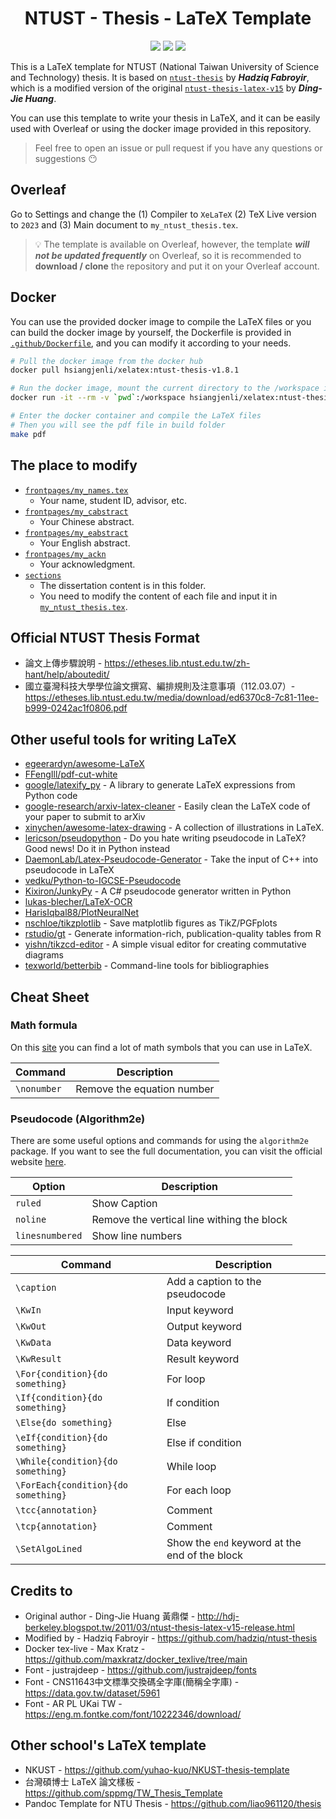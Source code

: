 <div align="center">
    <h1>NTUST - Thesis - LaTeX Template</h1>

[![](https://img.shields.io/badge/Docker-2CA5E0?style=for-the-badge&logo=docker&logoColor=white)](https://hub.docker.com/repository/docker/hsiangjenli/xelatex/general)
[![](https://img.shields.io/badge/Overleaf-47A141?style=for-the-badge&logo=Overleaf&logoColor=white)](https://www.overleaf.com/latex/templates/ntust-thesis-latex-v1-dot-8-1/zhssqbmtcsjp)
[![](https://img.shields.io/badge/GitHub-100000?style=for-the-badge&logo=github&logoColor=white)](https://github.com/hsiangjenli/ntust-thesis-latex)

</div>

This is a LaTeX template for NTUST (National Taiwan University of Science and Technology) thesis. It is based on [`ntust-thesis`](https://github.com/hadziq/ntust-thesis) by ***Hadziq Fabroyir***, which is a modified version of the original [`ntust-thesis-latex-v15`](http://hdj-berkeley.blogspot.tw/2011/03/ntust-thesis-latex-v15-release.html) by ***Ding-Jie Huang***. 

You can use this template to write your thesis in LaTeX, and it can be easily used with Overleaf or using the docker image provided in this repository.

> Feel free to open an issue or pull request if you have any questions or suggestions 😶 

## Overleaf
Go to Settings and change the (1) Compiler to `XeLaTeX` (2) TeX Live version to `2023` and (3) Main document to `my_ntust_thesis.tex`.

> 💡 The template is available on Overleaf, however, the template ***will not be updated frequently*** on Overleaf, so it is recommended to **download / clone** the repository and put it on your Overleaf account.



## Docker
You can use the provided docker image to compile the LaTeX files or you can build the docker image by yourself, the Dockerfile is provided in [`.github/Dockerfile`](.github/Dockerfile), and you can modify it according to your needs.

```bash
# Pull the docker image from the docker hub
docker pull hsiangjenli/xelatex:ntust-thesis-v1.8.1

# Run the docker image, mount the current directory to the /workspace in the docker container
docker run -it --rm -v `pwd`:/workspace hsiangjenli/xelatex:ntust-thesis-v1.8.1 /bin/bash

# Enter the docker container and compile the LaTeX files
# Then you will see the pdf file in build folder
make pdf
```

## The place to modify
- [`frontpages/my_names.tex`](frontpages/my_names.tex)  
   - Your name, student ID, advisor, etc.
- [`frontpages/my_cabstract`](frontpages/my_cabstract.tex)  
   - Your Chinese abstract.
 - [`frontpages/my_eabstract`](frontpages/my_eabstract.tex)  
   - Your English abstract.
 - [`frontpages/my_ackn`](frontpages/my_ackn.tex)  
   - Your acknowledgment.
- [`sections`](sections)  
   - The dissertation content is in this folder.  
   - You need to modify the content of each file and input it in [`my_ntust_thesis.tex`](my_ntust_thesis.tex).

## Official NTUST Thesis Format
- 論文上傳步驟說明 - https://etheses.lib.ntust.edu.tw/zh-hant/help/aboutedit/
- 國立臺灣科技大學學位論文撰寫、編排規則及注意事項（112.03.07）- https://etheses.lib.ntust.edu.tw/media/download/ed6370c8-7c81-11ee-b999-0242ac1f0806.pdf

## Other useful tools for writing LaTeX
- [egeerardyn/awesome-LaTeX](https://github.com/egeerardyn/awesome-LaTeX)
- [FFengIll/pdf-cut-white](https://github.com/FFengIll/pdf-cut-white)
- [google/latexify_py](https://github.com/google/latexify_py) - A library to generate LaTeX expressions from Python code
- [google-research/arxiv-latex-cleaner](https://github.com/google-research/arxiv-latex-cleaner) - Easily clean the LaTeX code of your paper to submit to arXiv
- [xinychen/awesome-latex-drawing](https://github.com/xinychen/awesome-latex-drawing) - 
A collection of illustrations in LaTeX.
- [lericson/pseudopython](https://github.com/lericson/pseudopython/tree/master) - Do you hate writing pseudocode in LaTeX? Good news! Do it in Python instead
- [DaemonLab/Latex-Pseudocode-Generator](https://github.com/DaemonLab/Latex-Pseudocode-Generator) - Take the input of C++ into pseudocode in LaTeX
- [vedku/Python-to-IGCSE-Pseudocode](https://github.com/vedku/Python-to-IGCSE-Pseudocode)
- [Kixiron/JunkyPy](https://github.com/Kixiron/JunkyPy) - A C# pseudocode generator written in Python
- [lukas-blecher/LaTeX-OCR](https://github.com/lukas-blecher/LaTeX-OCR)
- [HarisIqbal88/PlotNeuralNet](https://github.com/HarisIqbal88/PlotNeuralNet)
- [nschloe/tikzplotlib](https://github.com/nschloe/tikzplotlib) - Save matplotlib figures as TikZ/PGFplots
- [rstudio/gt](https://github.com/rstudio/gt) - Generate information-rich, publication-quality tables from R
- [yishn/tikzcd-editor](https://github.com/yishn/tikzcd-editor) - A simple visual editor for creating commutative diagrams
- [texworld/betterbib](https://github.com/texworld/betterbib) - Command-line tools for bibliographies

## Cheat Sheet

### Math formula
On this [site](https://katex.org/docs/supported.html) you can find a lot of math symbols that you can use in LaTeX. 

| Command | Description |
| ------- | ----------- |
| `\nonumber` | Remove the equation number |

### Pseudocode (Algorithm2e)

There are some useful options and commands for using the `algorithm2e` package. If you want to see the full documentation, you can visit the official website [here](https://ctan.org/pkg/algorithm2e).

| Option | Description |
| ------ | ----------- |
| `ruled` | Show Caption |
| `noline` | Remove the vertical line withing the block |
| `linesnumbered` | Show line numbers |

| Command | Description |
| ------- | ----------- |
| `\caption` | Add a caption to the pseudocode |
| `\KwIn` | Input keyword |
| `\KwOut` | Output keyword |
| `\KwData` | Data keyword |
| `\KwResult` | Result keyword |
| `\For{condition}{do something}` | For loop |
| `\If{condition}{do something}` | If condition |
| `\Else{do something}` | Else |
| `\eIf{condition}{do something}` | Else if condition |
| `\While{condition}{do something}` | While loop |
| `\ForEach{condition}{do something}` | For each loop |
| `\tcc{annotation}` | Comment |
| `\tcp{annotation}` | Comment |
| `\SetAlgoLined` | Show the `end` keyword at the end of the block |

## Credits to
- Original author - Ding-Jie Huang 黃鼎傑 - http://hdj-berkeley.blogspot.tw/2011/03/ntust-thesis-latex-v15-release.html
- Modified by - Hadziq Fabroyir - https://github.com/hadziq/ntust-thesis
- Docker tex-live - Max Kratz - https://github.com/maxkratz/docker_texlive/tree/main
- Font - justrajdeep - https://github.com/justrajdeep/fonts
- Font - CNS11643中文標準交換碼全字庫(簡稱全字庫) - https://data.gov.tw/dataset/5961
- Font - AR PL UKai TW - https://eng.m.fontke.com/font/10222346/download/

## Other school's LaTeX template
- NKUST - https://github.com/yuhao-kuo/NKUST-thesis-template
- 台灣碩博士 LaTeX 論文樣板 - https://github.com/sppmg/TW_Thesis_Template
- Pandoc Template for NTU Thesis - https://github.com/liao961120/thesis


